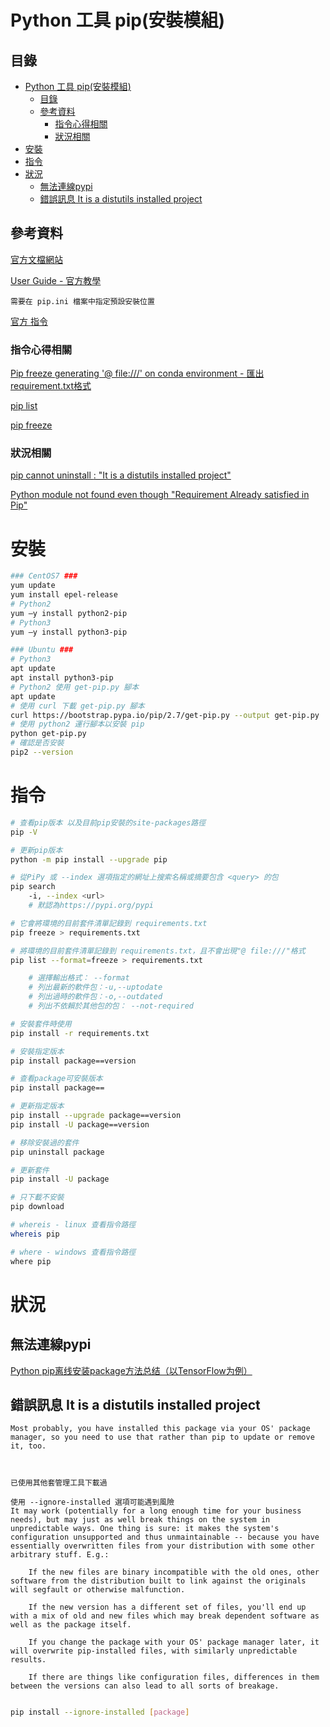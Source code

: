 # Python 工具 pip(安裝模組)

## 目錄

- [Python 工具 pip(安裝模組)](#python-工具-pip安裝模組)
	- [目錄](#目錄)
	- [參考資料](#參考資料)
		- [指令心得相關](#指令心得相關)
		- [狀況相關](#狀況相關)
- [安裝](#安裝)
- [指令](#指令)
- [狀況](#狀況)
	- [無法連線pypi](#無法連線pypi)
	- [錯誤訊息 It is a distutils installed project](#錯誤訊息-it-is-a-distutils-installed-project)

## 參考資料

[官方文檔網站](https://pip.pypa.io/en/stable/#)

[User Guide - 官方教學](http://pip.readthedocs.org/en/stable/user_guide/#configuration)

`需要在 pip.ini 檔案中指定預設安裝位置`

[官方 指令](https://pip.pypa.io/en/stable/cli/)

### 指令心得相關

[Pip freeze generating '@ file:///' on conda environment - 匯出requirement.txt格式](https://stackoverflow.com/questions/62863020/pip-freeze-generating-file-on-conda-environment)

[pip list](https://pip.pypa.io/en/stable/cli/pip_list/)

[pip freeze](https://pip.pypa.io/en/stable/cli/pip_freeze/)

### 狀況相關

[pip cannot uninstall <package>: "It is a distutils installed project"](https://stackoverflow.com/questions/53807511/pip-cannot-uninstall-package-it-is-a-distutils-installed-project)

[Python module not found even though "Requirement Already satisfied in Pip"](https://stackoverflow.com/questions/45345377/python-module-not-found-even-though-requirement-already-satisfied-in-pip)

# 安裝

```bash
### CentOS7 ###
yum update
yum install epel-release
# Python2
yum –y install python2-pip
# Python3
yum –y install python3-pip

### Ubuntu ###
# Python3
apt update
apt install python3-pip
# Python2 使用 get-pip.py 腳本
apt update
# 使用 curl 下載 get-pip.py 腳本
curl https://bootstrap.pypa.io/pip/2.7/get-pip.py --output get-pip.py
# 使用 python2 運行腳本以安裝 pip
python get-pip.py
# 確認是否安裝
pip2 --version
```

# 指令

```bash
# 查看pip版本 以及目前pip安裝的site-packages路徑
pip -V

# 更新pip版本
python -m pip install --upgrade pip

# 從PiPy 或 --index 選項指定的網址上搜索名稱或摘要包含 <query> 的包
pip search
	-i, --index <url>
	# 默認為https://pypi.org/pypi

# 它會將環境的目前套件清單記錄到 requirements.txt
pip freeze > requirements.txt

# 將環境的目前套件清單記錄到 requirements.txt，且不會出現"@ file:///"格式
pip list --format=freeze > requirements.txt

    # 選擇輸出格式： --format
    # 列出最新的軟件包：-u,--uptodate
    # 列出過時的軟件包：-o,--outdated
    # 列出不依賴於其他包的包： --not-required

# 安裝套件時使用
pip install -r requirements.txt

# 安裝指定版本
pip install package==version

# 查看package可安裝版本
pip install package==

# 更新指定版本
pip install --upgrade package==version
pip install -U package==version

# 移除安裝過的套件
pip uninstall package

# 更新套件
pip install -U package

# 只下載不安裝
pip download

# whereis - linux 查看指令路徑
whereis pip

# where - windows 查看指令路徑
where pip
```

# 狀況

## 無法連線pypi

[Python pip离线安装package方法总结（以TensorFlow为例）](https://imshuai.com/python-pip-install-package-offline-tensorflow?fbclid=IwAR3PzgsWlO36VkWjDr0UafrpuiyqL7l3D10XEK4lffQgllroZswA4DG4sfs)

## 錯誤訊息 It is a distutils installed project

```
Most probably, you have installed this package via your OS' package manager, so you need to use that rather than pip to update or remove it, too.



已使用其他套管理工具下載過

使用 --ignore-installed 選項可能遇到風險
It may work (potentially for a long enough time for your business needs), but may just as well break things on the system in unpredictable ways. One thing is sure: it makes the system's configuration unsupported and thus unmaintainable -- because you have essentially overwritten files from your distribution with some other arbitrary stuff. E.g.:

	If the new files are binary incompatible with the old ones, other software from the distribution built to link against the originals will segfault or otherwise malfunction.

	If the new version has a different set of files, you'll end up with a mix of old and new files which may break dependent software as well as the package itself.

	If you change the package with your OS' package manager later, it will overwrite pip-installed files, with similarly unpredictable results.

	If there are things like configuration files, differences in them between the versions can also lead to all sorts of breakage.
```

```bash

pip install --ignore-installed [package]
```